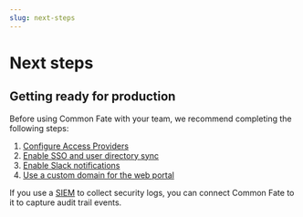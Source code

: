 ```yaml
---
slug: next-steps
---
```


# Next steps

## Getting ready for production

Before using Common Fate with your team, we recommend completing the following steps:

1. [Configure Access Providers](/granted-approvals/providers/access-providers)
2. [Enable SSO and user directory sync](/granted-approvals/sso/introduction)
3. [Enable Slack notifications](/granted-approvals/configuration/slack)
4. [Use a custom domain for the web portal](/granted-approvals/configuration/custom-domain)

If you use a [SIEM](https://en.wikipedia.org/wiki/Security_information_and_event_management) to collect security logs, you can connect Common Fate to it to capture audit trail events.
